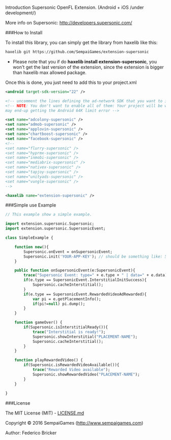 Introduction
Supersonic OpenFL Extension. (Android + iOS /under development/)

More info on Supersonic: http://developers.supersonic.com/



###How to Install

To install this library, you can simply get the library from haxelib like this:
```bash
haxelib git https://github.com/SempaiGames/extension-supersonic
```
* Please note that you if do **haxelib install extension-supersonic**, you won't get the last version of the extension, since the extension is bigger than haxelib max allowed package.

Once this is done, you just need to add this to your project.xml
```xml
<android target-sdk-version="22" />

<!-- uncomment the lines defining the ad-network SDK that you want to include on your project-->
<!-- NOTE: You don't want to enable all of them: Your project will be weight too much and you
may end-up getting the Android 64K limit error -->

<set name="adcolony-supersonic" />
<set name="admob-supersonic" />
<set name="applovin-supersonic" />
<set name="chartboost-supersonic" />
<set name="facebook-supersonic" />
<!--
<set name="flurry-supersonic" />
<set name="hyprmx-supersonic" />
<set name="inmobi-supersonic" />
<set name="mediabrix-supersonic" />
<set name="nativex-supersonic" />
<set name="tapjoy-supersonic" />
<set name="unityads-supersonic" />
<set name="vungle-supersonic" />
-->

<haxelib name="extension-supersonic" />
```

###Simple use Example

```haxe
// This example show a simple example.

import extension.supersonic.Supersonic;
import extension.supersonic.SupersonicEvent;

class SimpleExample {

	function new(){
		Supersonic.onEvent = onSupersonicEvent;
		Supersonic.init('YOUR-APP-KEY'); // should be something like: 5c33ac32
	}

	public function onSupersonicEvent(e:SupersonicEvent){
		trace("Supersonic Event: type=" + e.type + " | data=" + e.data);
		if(e.type == SupersonicEvent.InterstitialInitSuccess){
			Supersonic.cacheInterstitial();
		}
		if(e.type == SupersonicEvent.RewardedVideoAdRewarded){
			var pi = e.getPlacementInfo();
			if(pi!=null) pi.dump();
		}
	}

	function gameOver() {
		if(Supersonic.isInterstitialReady()){
			trace("Interstitial is ready!");
			Supersonic.showInterstitial("PLACEMENT-NAME");
			Supersonic.cacheInterstitial();
		}
	}

	function playRewardedVideo() {
		if(Supersonic.isRewardedVideoAvailable()){
			trace("Rewarded Video available");
			Supersonic.showRewardedVideo("PLACEMENT-NAME");
		}
	}
	
}

```

###License

The MIT License (MIT) - [LICENSE.md](LICENSE.md)

Copyright &copy; 2016 SempaiGames (http://www.sempaigames.com)

Author: Federico Bricker
